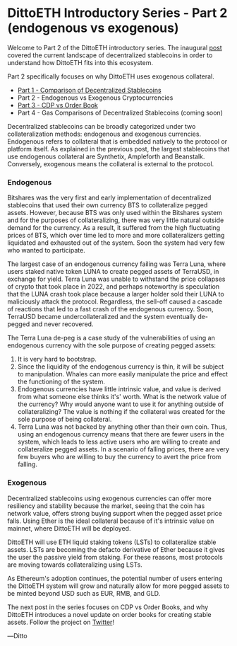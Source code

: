 <script setup>
import Author from './Author.vue'
</script>

# DittoETH Introductory Series - Part 2 (endogenous vs exogenous)

<Author  />

Welcome to Part 2 of the DittoETH introductory series. The inaugural [post](/blog/stablecoins) covered the current landscape of decentralized stablecoins in order to understand how DittoETH fits into this ecosystem.

Part 2 specifically focuses on why DittoETH uses exogenous collateral.

- [Part 1 - Comparison of Decentralized Stablecoins](/blog/stablecoins)
- Part 2 - Endogenous vs Exogenous Cryptocurrencies
- [Part 3 - CDP vs Order Book](/blog/orderbook)
- Part 4 - Gas Comparisons of Decentralized Stablecoins (coming soon)

Decentralized stablecoins can be broadly categorized under two collateralization methods: endogenous and exogenous currencies. Endogenous refers to collateral that is embedded natively to the protocol or platform itself. As explained in the previous post, the largest stablecoins that use endogenous collateral are Synthetix, Ampleforth and Beanstalk. Conversely, exogenous means the collateral is external to the protocol.

### Endogenous

Bitshares was the very first and early implementation of decentralized stablecoins that used their own currency BTS to collateralize pegged assets. However, because BTS was only used within the Bitshares system and for the purposes of collateralizing, there was very little natural outside demand for the currency. As a result, it suffered from the high fluctuating prices of BTS, which over time led to more and more collateralizers getting liquidated and exhausted out of the system. Soon the system had very few who wanted to participate.

The largest case of an endogenous currency failing was Terra Luna, where users staked native token LUNA to create pegged assets of TerraUSD, in exchange for yield. Terra Luna was unable to withstand the price collapses of crypto that took place in 2022, and perhaps noteworthy is speculation that the LUNA crash took place because a larger holder sold their LUNA to maliciously attack the protocol. Regardless, the sell-off caused a cascade of reactions that led to a fast crash of the endogenous currency. Soon, TerraUSD became undercollateralized and the system eventually de-pegged and never recovered.

The Terra Luna de-peg is a case study of the vulnerabilities of using an endogenous currency with the sole purpose of creating pegged assets:

1.  It is very hard to bootstrap.
2.  Since the liquidity of the endogenous currency is thin, it will be subject to manipulation. Whales can more easily manipulate the price and effect the functioning of the system.
3.  Endogenous currencies have little intrinsic value, and value is derived from what someone else thinks it's' worth. What is the network value of the currency? Why would anyone want to use it for anything outside of collateralizing? The value is nothing if the collateral was created for the sole purpose of being collateral.
4.  Terra Luna was not backed by anything other than their own coin. Thus, using an endogenous currency means that there are fewer users in the system, which leads to less active users who are willing to create and collateralize pegged assets. In a scenario of falling prices, there are very few buyers who are willing to buy the currency to avert the price from falling.

### Exogenous

Decentralized stablecoins using exogenous currencies can offer more resiliency and stability because the market, seeing that the coin has network value, offers strong buying support when the pegged asset price falls. Using Ether is the ideal collateral because of it's intrinsic value on mainnet, where DittoETH will be deployed.

DittoETH will use ETH liquid staking tokens (LSTs) to collateralize stable assets. LSTs are becoming the defacto derivative of Ether because it gives the user the passive yield from staking. For these reasons, most protocols are moving towards collateralizing using LSTs.

As Ethereum's adoption continues, the potential number of users entering the DittoETH system will grow and naturally allow for more pegged assets to be minted beyond USD such as EUR, RMB, and GLD.

The next post in the series focuses on CDP vs Order Books, and why DittoETH introduces a novel update on order books for creating stable assets. Follow the project on [Twitter](https://twitter.com/dittoproj)!

―Ditto

